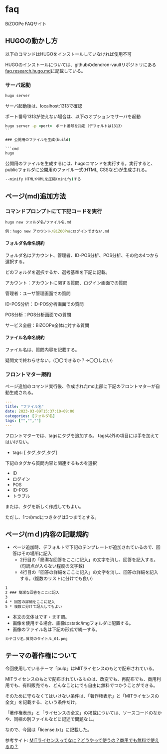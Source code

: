 # faq

BiZOOPe FAQサイト

## HUGOの動かし方

以下のコマンドはHUGOをインストールしていなければ使用不可

HUGOのインストールについては、githubのdendron-vaultリポジトリにある
[faq.research.hugo.md](https://github.com/bizoope/dendron-vault/blob/main/notes/faq.research.hugo.md)に記載している。

### サーバ起動

```cmd
hugo server 
```

サーバ起動後は、localhost:1313で確認

ポート番号1313が使えない場合は、以下のオプションでサーバを起動

```cmd
hugo server -p <port>　ポート番号を指定（デフォルトは1313）
``

### 公開用のファイルを生成(build)

```cmd
hugo
```

公開用のファイルを生成するには、hugoコマンドを実行する。実行すると、publicフォルダに公開用のファイル一式(HTML, CSSなど)が生成される。

```cmd
--minify HTMLやXMLを圧縮(minify)する
```

## ページ(md)追加方法

### コマンドプロンプトにて下記コードを実行

```cmd
hugo new フォルダ名/ファイル名.md

例：hugo new アカウント/BiZOOPeにログインできない.md
```

#### フォルダ名命名規約

フォルダ名はアカウント、管理者、ID-POS分析、POS分析、その他の4つから選択する。

どのフォルダを選択するか、選考基準を下記に記載。

アカウント：アカウントに関する質問、ログイン画面での質問

管理者：ユーザ管理画面での質問

ID-POS分析：ID-POS分析画面での質問

POS分析：POS分析画面での質問

サービス全般：BiZOOPe全体に対する質問

#### ファイル名命名規約

ファイル名は、質問内容を記載する。

疑問文で終わらせない。(〇〇できるか？→〇〇したい)
### フロントマター規約

ページ追加のコマンド実行後、作成されたmd上部に下記のフロントマターが自動生成される。

```yml
---
title: "ファイル名"
date: 2023-03-09T15:37:10+09:00
categories: [フォルダ名]
tags: ["","",""]
---
```

フロントマターでは、tagsにタグを追加する。
tags以外の項目には手を加えてはいけない。

* tags: [ タグ,タグ,タグ]

下記のタグから質問内容と関連するものを選択

* ID
* ログイン
* POS
* ID-POS
* トラブル

または、タグを新しく作成してもよい。

ただし、1つのmdにつきタグは3つまでとする。

## ページ(ｍｄ)内容の記載規約

* ページ追加時、デフォルトで下記のテンプレートが追加されているので、回答はその場所に記入
  * 2行目の「簡潔な回答をここに記入」の文字を消し、回答を記入する。(句読点が入らない程度の文字数)
  * 4行目の「回答の詳細をここに記入」の文字を消し、回答の詳細を記入する。(複数のリストに分けても良い)

```md
1 
2 ### 簡潔な回答をここに記入
3 
4 * 回答の詳細をここに記入
5 * 複数に分けて記入してもよい

```

* 本文の文体はです・ます調。
* 画像を使用する場合、画像はstatic/imgフォルダに配置する。
* 画像のファイル名は下記の形式で統一する。

```cmd
カテゴリ名.質問のタイトル_01.png
```

## テーマの著作権について

今回使用しているテーマ「pulp」はMITライセンスのもとで配布されている。

MITライセンスのもとで配布されているものは、改変でも、再配布でも、商用利用でも、有料販売でも、どんなことにでも自由に無料でつかうことができる。

そのために守らなくてはいけない条件は、「著作権表示」と「MITライセンスの全文」を記載する、という条件だけ。

「著作権表示」と「ライセンスの全文」の掲載については、ソースコードのなかや、同梱の別ファイルなどに記述で問題なし。

なので、今回は「license.txt」に記載した。

参考サイト: [MITライセンスってなに？どうやって使うの？商用でも無料で使えるの？](https://wisdommingle.com/mit-license/)
